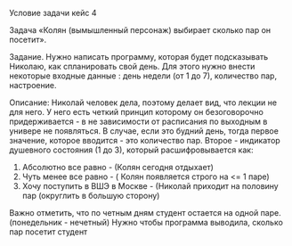 Условие задачи кейс 4

Задача «Колян (вымышленный персонаж) выбирает сколько пар он посетит».

Задание. Нужно написать программу, которая будет подсказывать Николаю, как спланировать свой день. Для этого нужно
внести некоторые входные данные : день недели (от 1 до 7), количество пар, настроение.

Описание:
Николай человек дела, поэтому делает вид, что лекции не для него. У него есть четкий принцип которому он безоговорочно
придерживается - в не зависимости от расписания по выходным в универе не появляться.
В случае, если это будний день, тогда первое значение, которое вводится - это количество пар.
Второе - индикатор душевного состояния (1 до 3), который расшифровывается как:
1. Абсолютно все равно - (Колян сегодня отдыхает)
2. Чуть менее все равно - ( Колян появляется строго на <= 1 паре)
3. Хочу поступить в ВШЭ в Москве - (Николай приходит на половину пар (округлить в большую сторону)

Важно отметить, что по четным дням студент остается на одной паре. (понедельник - нечетный)
Нужно чтобы программа выводила, сколько пар посетит студент
